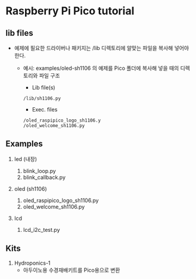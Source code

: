# Raspberry Pi Pico tutorial

## lib files
* 예제에 필요한 드라이버나 패키지는 /lib 디렉토리에 알맞는 파일을 복사해 넣어야 한다.
  * 예시: examples/oled-sh1106 의 예제를 Pico 폴더에 복사해 넣을 때의 디렉토리와 파일 구조
    * Lib file(s)
    <pre><code>/lib/sh1106.py</code></pre>
    
    * Exec. files
    <pre><code>/oled_raspipico_logo_sh1106.y
    /oled_welcome_sh1106.py
    </code></pre>

## Examples

1. led (내장)
   1. blink_loop.py
   2. blink_callback.py

2. oled (sh1106)
   1. oled_raspipico_logo_sh1106.py
   2. oled_welcome_sh1106.py

3. lcd
   1. lcd_i2c_test.py

## Kits

1. Hydroponics-1
   * 아두이노용 수경재배키트를 Pico용으로 변환
